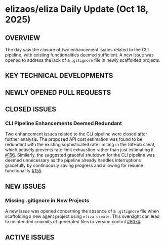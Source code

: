 # elizaos/eliza Daily Update (Oct 18, 2025)
## OVERVIEW 
The day saw the closure of two enhancement issues related to the CLI pipeline, with existing functionalities deemed sufficient. A new issue was opened to address the lack of a `.gitignore` file in newly scaffolded projects.

## KEY TECHNICAL DEVELOPMENTS

## NEWLY OPENED PULL REQUESTS

## CLOSED ISSUES
### CLI Pipeline Enhancements Deemed Redundant
Two enhancement issues related to the CLI pipeline were closed after further analysis. The proposed API cost estimation was found to be redundant with the existing sophisticated rate limiting in the GitHub client, which actively prevents rate limit exhaustion rather than just estimating it [#156](https://github.com/elizaos/eliza/issues/156). Similarly, the suggested graceful shutdown for the CLI pipeline was deemed unnecessary as the pipeline already handles interruptions gracefully by continuously saving progress and allowing for resume functionality [#155](https://github.com/elizaos/eliza/issues/155).

## NEW ISSUES
### Missing .gitignore in New Projects
A new issue was opened concerning the absence of a `.gitignore` file when scaffolding a new agent project using `eliza create`. This oversight can lead to unintended commits of generated files to version control [#6074](https://github.com/elizaos/eliza/issues/6074).

## ACTIVE ISSUES